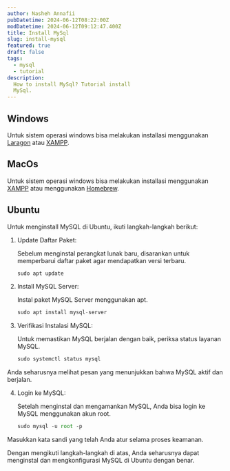 ```yaml
---
author: Nasheh Annafii
pubDatetime: 2024-06-12T08:22:00Z
modDatetime: 2024-06-12T09:12:47.400Z
title: Install MySql
slug: install-mysql
featured: true
draft: false
tags:
  - mysql
  - tutorial
description:
  How to install MySql? Tutorial install 
  MySql.
---
```


## Windows

Untuk sistem operasi windows bisa melakukan installasi menggunakan [Laragon](https://laragon.org/download/) atau [XAMPP](https://www.apachefriends.org/download.html).

## MacOs

Untuk sistem operasi windows bisa melakukan installasi menggunakan [XAMPP](https://www.apachefriends.org/download.html) atau menggunakan [Homebrew](https://formulae.brew.sh/formula/mysql).

## Ubuntu

Untuk menginstall MySQL di Ubuntu, ikuti langkah-langkah berikut:

1. Update Daftar Paket:

    Sebelum menginstal perangkat lunak baru, disarankan untuk memperbarui daftar paket agar mendapatkan versi terbaru.

    ```ts
    sudo apt update
    ```

2. Install MySQL Server:
    
    Instal paket MySQL Server menggunakan apt.

    ```ts
    sudo apt install mysql-server
    ```

3. Verifikasi Instalasi MySQL:
    
    Untuk memastikan MySQL berjalan dengan baik, periksa status layanan MySQL.

    ```ts
    sudo systemctl status mysql

Anda seharusnya melihat pesan yang menunjukkan bahwa MySQL aktif dan berjalan.

4. Login ke MySQL:

    Setelah menginstal dan mengamankan MySQL, Anda bisa login ke MySQL menggunakan akun root.


    ```ts
    sudo mysql -u root -p

Masukkan kata sandi yang telah Anda atur selama proses keamanan.

Dengan mengikuti langkah-langkah di atas, Anda seharusnya dapat menginstal dan mengkonfigurasi MySQL di Ubuntu dengan benar.